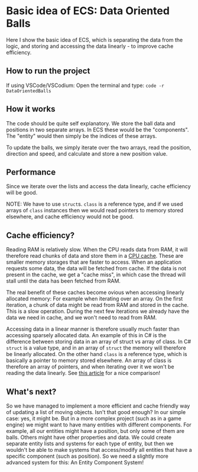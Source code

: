# Basic idea of ECS: Data Oriented Balls

Here I show the basic idea of ECS, which is separating the data from the logic, and storing and accessing the data linearly - to improve cache efficiency.

## How to run the project

If using VSCode/VSCodium: Open the terminal and type: `code -r DataOrientedBalls`

## How it works

The code should be quite self explanatory. We store the ball data and positions in two separate arrays.
In ECS these would be the "components". The "entity" would then simply be the indices of these arrays.

To update the balls, we simply iterate over the two arrays, read the position, direction and speed, and calculate and store a new position value.

## Performance

Since we iterate over the lists and access the data linearly, cache efficiency will be good.

NOTE: We have to use `struct`s. `class` is a reference type, and if we used arrays of `class` instances then we would read pointers to memory stored elsewhere, and cache efficiency would not be good.

## Cache efficiency?

Reading RAM is relatively slow. When the CPU reads data from RAM, it will therefore read chunks of data and store them in a [CPU cache](https://en.wikipedia.org/wiki/CPU_cache).
These are smaller memory storages that are faster to access.
When an application requests some data, the data will be fetched from cache.
If the data is not present in the cache, we get a "cache miss", in which case the thread will stall until the data has been fetched from RAM.

The real benefit of these caches become ovious when accessing linearly allocated memory: For example when iterating over an array.
On the first iteration, a chunk of data might be read from RAM and stored in the cache. This is a slow operation. During the next few iterations we already have the data we need in cache, and we won't need to read from RAM.

Accessing data in a linear manner is therefore usually much faster than accessing sparsely allocated data.
An example of this in C# is the difference between storing data in an array of struct vs array of class.
In C# `struct` is a value type, and in an array of `struct` the memory will therefore be linearly allocated.
On the other hand `class` is a reference type, which is basically a pointer to memory stored elsewhere.
An array of class is therefore an array of pointers, and when iterating over it we won't be reading the data linearly.
See [this article](https://www.jacksondunstan.com/articles/3399) for a nice comparison!

## What's next?
So we have managed to implement a more efficient and cache friendly way of updating a list of moving objects. Isn't that good enough?
In our simple case: yes, it might be. But in a more complex project (such as in a game engine) we might want to have many entities with different components.
For example, all our entities might have a position, but only some of them are balls. Others might have other properties and data.
We could create separate entity lists and systems for each type of entity, but then we wouldn't be able to make systems that access/modify all entities that have a specific component (such as position).
So we need a slightly more advanced system for this: An Entity Component System! 